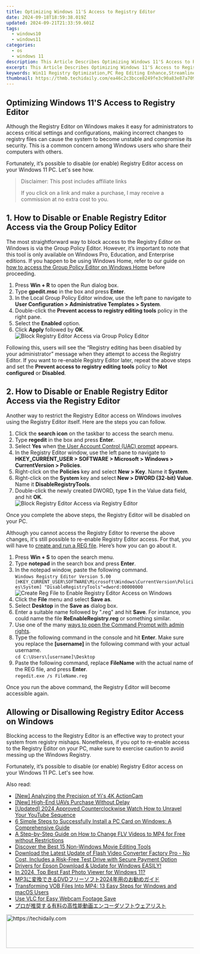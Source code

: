 ```yaml
---
title: Optimizing Windows 11'S Access to Registry Editor
date: 2024-09-18T18:59:38.019Z
updated: 2024-09-21T21:33:59.601Z
tags:
  - windows10
  - windows11
categories:
  - os
  - windows 11
description: This Article Describes Optimizing Windows 11'S Access to Registry Editor
excerpt: This Article Describes Optimizing Windows 11'S Access to Registry Editor
keywords: Win11 Registry Optimization,PC Reg Editing Enhance,Streamline Reg Editor,Windows 11 RegBoost,Access Reg Editor Easy,Boost Reg Editor Speed,Optimized Reg Editor Use
thumbnail: https://thmb.techidaily.com/ea46c2c3bcce8249fe3c90a83e87a709d2898868b39864edef92685020cbb6c9.png
---
```


## Optimizing Windows 11'S Access to Registry Editor

 Although the Registry Editor on Windows makes it easy for administrators to access critical settings and configurations, making incorrect changes to registry files can cause the system to become unstable and compromise its security. This is a common concern among Windows users who share their computers with others.

 Fortunately, it’s possible to disable (or enable) Registry Editor access on your Windows 11 PC. Let's see how.

>  Disclaimer: This post includes affiliate links
>
>  If you click on a link and make a purchase, I may receive a commission at no extra cost to you.
>

## 1\. How to Disable or Enable Registry Editor Access via the Group Policy Editor

 The most straightforward way to block access to the Registry Editor on Windows is via the Group Policy Editor. However, it’s important to note that this tool is only available on Windows Pro, Education, and Enterprise editions. If you happen to be using Windows Home, refer to our guide on [how to access the Group Policy Editor on Windows Home](https://www.makeuseof.com/tag/access-group-policy-editor-even-windows-home-settings-try/) before proceeding.

1. Press **Win + R** to open the Run dialog box.
2. Type **gpedit.msc** in the box and press **Enter**.
3. In the Local Group Policy Editor window, use the left pane to navigate to **User Configuration > Administrative Templates > System**.
4. Double-click the **Prevent access to registry editing tools** policy in the right pane.
5. Select the **Enabled** option.
6. Click **Apply** followed by **OK**.  
![Block Registry Editor Access via Group Policy Editor](https://static1.makeuseofimages.com/wordpress/wp-content/uploads/2023/06/block-registry-editor-access-via-group-policy-editor.jpg)

 Following this, users will see the “Registry editing has been disabled by your administrator” message when they attempt to access the Registry Editor. If you want to re-enable Registry Editor later, repeat the above steps and set the **Prevent access to registry editing tools** policy to **Not configured** or **Disabled**.

## 2\. How to Disable or Enable Registry Editor Access via the Registry Editor

 Another way to restrict the Registry Editor access on Windows involves using the Registry Editor itself. Here are the steps you can follow.

1. Click the **search icon** on the taskbar to access the search menu.
2. Type **regedit** in the box and press **Enter**.
3. Select **Yes** when [the User Account Control (UAC) prompt](https://www.makeuseof.com/windows-11-disable-user-account-control-prompt/) appears.
4. In the Registry Editor window, use the left pane to navigate to **HKEY\_CURRENT\_USER > SOFTWARE > Microsoft > Windows > CurrentVersion > Policies**.
5. Right-click on the **Policies** key and select **New > Key**. Name it **System**.
6. Right-click on the **System** key and select **New > DWORD (32-bit) Value**. Name it **DisableRegistryTools**.
7. Double-click the newly created DWORD, type **1** in the Value data field, and hit **OK**.  
![Block Registry Editor Access via Registry Editor](https://static1.makeuseofimages.com/wordpress/wp-content/uploads/2023/06/block-registry-editor-access-via-registry-editor.jpg)

 Once you complete the above steps, the Registry Editor will be disabled on your PC.

 Although you cannot access the Registry Editor to reverse the above changes, it's still possible to re-enable Registry Editor access. For that, you will have to [create and run a REG file](https://www.makeuseof.com/windows-registry-file-guide/). Here’s how you can go about it.

1. Press **Win + S** to open the search menu.
2. Type **notepad** in the search box and press **Enter**.
3. In the notepad window, paste the following command.  
`Windows Registry Editor Version 5.00  
[HKEY_CURRENT_USER\SOFTWARE\Microsoft\Windows\CurrentVersion\Policies\System] "DisableRegistryTools"=dword:00000000`  
![Create Reg File to Enable Registry Editor Access on Windows](https://static1.makeuseofimages.com/wordpress/wp-content/uploads/2023/06/create-reg-file-to-enable-registry-editor-access-on-windows.jpg)
4. Click the **File** menu and select **Save as**.
5. Select **Desktop** in the **Save as** dialog box.
6. Enter a suitable name followed by ".reg" and hit **Save**. For instance, you could name the file **ReEnableRegistry.reg** or something similar.
7. Use one of the many [ways to open the Command Prompt with admin rights](https://www.makeuseof.com/windows-run-command-prompt-admin/).
8. Type the following command in the console and hit **Enter**. Make sure you replace the **\[username\]** in the following command with your actual username.  
`cd C:\Users\[username]\Desktop`
9. Paste the following command, replace **FileName** with the actual name of the REG file, and press **Enter**.  
`regedit.exe /s FileName.reg`

 Once you run the above command, the Registry Editor will become accessible again.

## Allowing or Disallowing Registry Editor Access on Windows

 Blocking access to the Registry Editor is an effective way to protect your system from registry mishaps. Nonetheless, if you opt to re-enable access to the Registry Editor on your PC, make sure to exercise caution to avoid messing up the Windows Registry.

 Fortunately, it’s possible to disable (or enable) Registry Editor access on your Windows 11 PC. Let's see how.

<span class="atpl-alsoreadstyle">Also read:</span>
<div><ul>
<li><a href="https://extra-tips.techidaily.com/new-analyzing-the-precision-of-yis-4k-actioncam/"><u>[New] Analyzing the Precision of Yi's 4K ActionCam</u></a></li>
<li><a href="https://article-tips.techidaily.com/new-high-end-uavs-purchase-without-delay/"><u>[New] High-End UAVs Purchase Without Delay</u></a></li>
<li><a href="https://facebook-video-share.techidaily.com/updated-2024-approved-counterclockwise-watch-how-to-unravel-your-youtube-sequence/"><u>[Updated] 2024 Approved Counterclockwise Watch How to Unravel Your YouTube Sequence</u></a></li>
<li><a href="https://win11.techidaily.com/6-simple-steps-to-successfully-install-a-pc-card-on-windows-a-comprehensive-guide/"><u>6 Simple Steps to Successfully Install a PC Card on Windows: A Comprehensive Guide</u></a></li>
<li><a href="https://win11.techidaily.com/a-step-by-step-guide-on-how-to-change-flv-videos-to-mp4-for-free-without-restrictions/"><u>A Step-by-Step Guide on How to Change FLV Videos to MP4 for Free without Restrictions</u></a></li>
<li><a href="https://win11.techidaily.com/discover-the-best-15-non-windows-movie-editing-tools/"><u>Discover the Best 15 Non-Windows Movie Editing Tools</u></a></li>
<li><a href="https://win11.techidaily.com/download-the-latest-update-of-flash-video-converter-factory-pro-no-cost-includes-a-risk-free-test-drive-with-secure-payment-option/"><u>Download the Latest Update of Flash Video Converter Factory Pro - No Cost, Includes a Risk-Free Test Drive with Secure Payment Option</u></a></li>
<li><a href="https://hardware-updates.techidaily.com/drivers-for-epson-download-and-update-for-windows-easily/"><u>Drivers for Epson Download & Update for Windows EASILY!</u></a></li>
<li><a href="https://some-skills.techidaily.com/in-2024-top-best-fast-photo-viewer-for-windows-11/"><u>In 2024, Top Best Fast Photo Viewer for Windows 11?</u></a></li>
<li><a href="https://video-content-creator.techidaily.com/mp3dvd2024/"><u>MP3に変換できるDVDフリーソフト2024年用のお勧めガイド</u></a></li>
<li><a href="https://discover-brilliant.techidaily.com/transforming-vob-files-into-mp4-13-easy-steps-for-windows-and-macos-users/"><u>Transforming VOB Files Into MP4: 13 Easy Steps for Windows and macOS Users</u></a></li>
<li><a href="https://video-screen-grab.techidaily.com/use-vlc-for-easy-webcam-footage-save/"><u>Use VLC for Easy Webcam Footage Save</u></a></li>
<li><a href="https://win11.techidaily.com/44ox44ot44gm5o6o5awo44gz44kl5pyj5paz44gu6auy5ocn6io95yuv55s744ko44oz44kz44o844oa44k944ov44oi44km44kn44ki44oq44k544oi/"><u>プロが推奨する有料の高性能動画エンコーダソフトウェアリスト</u></a></li>
</ul></div>

<ins class="adsbygoogle"
      style="display:block"
      data-ad-client="ca-pub-7571918770474297"
      data-ad-slot="8358498916"
      data-ad-format="auto"
      data-full-width-responsive="true"></ins>
    

<!-- affiliate ads begin -->
<a href="https://ephamedtechinc.pxf.io/c/5597632/2136619/26400" target="_top" id="2136619">
  <img src="//a.impactradius-go.com/display-ad/26400-2136619" border="0" alt="https://techidaily.com" width="728" height="90"/>
</a>
<img height="0" width="0" src="https://ephamedtechinc.pxf.io/i/5597632/2136619/26400" style="position:absolute;visibility:hidden;" border="0" />
<!-- affiliate ads end -->

